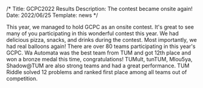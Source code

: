 /*
Title: GCPC2022 Results
Description: The contest became onsite again!
Date: 2022/06/25
Template: news
*/

This year, we managed to hold GCPC as an onsite contest. It's great to see many of you participating in this wonderful contest this year. We had delicious pizza, snacks, and drinks during the contest. Most importantly, we had real balloons again! There are over 80 teams participating in this year's GCPC. Wa Automata was the best team from TUM and got 12th place and won a bronze medal this time, congratulations! TUMult, tunTUM, Mlou5ya, Shadow@TUM are also strong teams and had a great performance. TUM Riddle solved 12 problems and ranked first place among all teams out of competition. 

